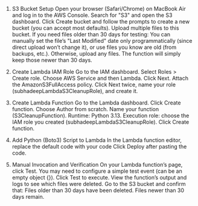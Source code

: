 1. S3 Bucket Setup
    Open your browser (Safari/Chrome) on MacBook Air and log in to the AWS Console.
    Search for "S3" and open the S3 dashboard.
    Click Create bucket and follow the prompts to create a new bucket (you can accept most defaults).
    Upload multiple files to this bucket.
    If you need files older than 30 days for testing:
    You can manually set the file’s "Last Modified" date only programmatically (since direct upload won’t change it), or use files you know are old (from backups, etc.).
    Otherwise, upload any files. The function will simply keep those newer than 30 days.

2. Create Lambda IAM Role
    Go to the IAM dashboard.
    Select Roles > Create role.
    Choose AWS Service and then Lambda.
    Click Next.
    Attach the AmazonS3FullAccess policy.
    Click Next twice, name your role (subhadeepLambdaS3CleanupRole), and create it.

3. Create Lambda Function
    Go to the Lambda dashboard.
    Click Create function.
    Choose Author from scratch.
    Name your function (S3CleanupFunction).
    Runtime: Python 3.13.
    Execution role: choose the IAM role you created (subhadeepLambdaS3CleanupRole).
    Click Create function.

4. Add Python (Boto3) Script to Lambda
    In the Lambda function editor, replace the default code with your code
    Click Deploy after pasting the code.

5. Manual Invocation and Verification
    On your Lambda function’s page, click Test.
    You may need to configure a simple test event (can be an empty object {}).
    Click Test to execute.
    View the function’s output and logs to see which files were deleted.
    Go to the S3 bucket and confirm that:
        Files older than 30 days have been deleted.
        Files newer than 30 days remain.
